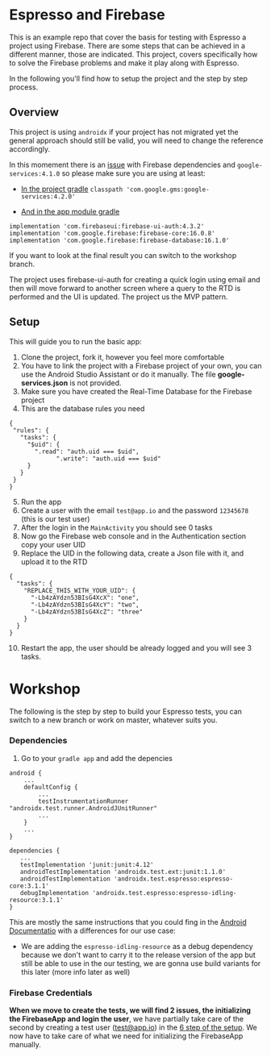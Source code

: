 # Espresso and Firebase

This is an example repo that cover the basis for testing with Espresso a project using Firebase.
There are some steps that can be achieved in a different manner, those are indicated. This project,
covers specifically how to solve the Firebase problems and make it play along with Espresso.

In the following you'll find how to setup the project and the step by step process.

## Overview
This project is using `androidx` if your project has not migrated yet the general approach should still be valid, you will need to change the reference accordingly.

In this momement there is an [issue](https://github.com/firebase/FirebaseUI-Android/issues/1445) with Firebase dependencies and `google-services:4.1.0` so please make sure you are using at least:

 - [In the project gradle](https://github.com/cutiko/espressofirebase/blob/master/build.gradle) `classpath 'com.google.gms:google-services:4.2.0'`
 
 - [And in the app module gradle](https://github.com/cutiko/espressofirebase/blob/master/app/build.gradle)
 
```
implementation 'com.firebaseui:firebase-ui-auth:4.3.2'
implementation 'com.google.firebase:firebase-core:16.0.8'
implementation 'com.google.firebase:firebase-database:16.1.0'
```

If you want to look at the final result you can switch to the workshop branch.

The project uses firebase-ui-auth for creating a quick login using email and then will move forward to another screen where a query to the RTD is performed and the UI is updated. The project us the MVP pattern.

## Setup
This will guide you to run the basic app:

 1. Clone the project, fork it, however you feel more comfortable
 2. You have to link the project with a Firebase project of your own, you can use the Android Studio Assistant or do it manually. The file **google-services.json** is not provided.
 3. Make sure you have created the Real-Time Database for the Firebase project
 4. This are the database rules you need
 
 ```
 {
  "rules": {
    "tasks": {
      "$uid": {
        ".read": "auth.uid === $uid",
    		  ".write": "auth.uid === $uid"
      }
    }
  }
}
```

 5. Run the app
 6. Create a user with the email `test@app.io` and the password `12345678` (this is our test user)
 7. After the login in the `MainActivity` you should see 0 tasks
 8. Now go the Firebase web console and in the Authentication section copy your user UID
 9. Replace the UID in the following data, create a Json file with it, and upload it to the RTD
 
```
{
  "tasks": {
    "REPLACE_THIS_WITH_YOUR_UID": {
      "-Lb4zAYdzn53BIsG4XcX": "one",
      "-Lb4zAYdzn53BIsG4XcY": "two",
      "-Lb4zAYdzn53BIsG4XcZ": "three"
    }
  }
}
```

 10. Restart the app, the user should be already logged and you will see 3 tasks.

# Workshop
The following is the step by step to build your Espresso tests, you can switch to a new branch or work on master, whatever suits you.


### Dependencies

 1. Go to your `gradle app` and add the depencies

```
android {
    ...
    defaultConfig {
        ...
        testInstrumentationRunner "androidx.test.runner.AndroidJUnitRunner"
        ...
    }
    ...
}

dependencies {
   ...
   testImplementation 'junit:junit:4.12'
   androidTestImplementation 'androidx.test.ext:junit:1.1.0'
   androidTestImplementation 'androidx.test.espresso:espresso-core:3.1.1'
   debugImplementation 'androidx.test.espresso:espresso-idling-resource:3.1.1'
}
```

This are mostly the same instructions that you could fing in the [Android Documentatio](https://developer.android.com/training/testing/espresso/setup#add-espresso-dependencies) with a differences for our use case:

 - We are adding the `espresso-idling-resource` as a debug dependency because we don't want to carry it to the release version of the app but still be able to use in the our testing, we are gonna use build variants for this later (more info later as well)

### Firebase Credentials
**When we move to create the tests, we will find 2 issues, the initializing the FirebaseApp and login the user**, we have partially take care of the second by creating a test user (test@app.io) in the [6 step of the setup](https://github.com/cutiko/espressofirebase#setup). We now have to take care of what we need for initializing the FirebaseApp manually.

